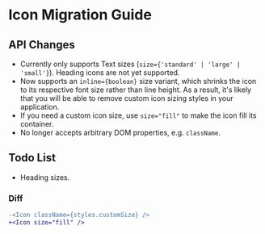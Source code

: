 # Icon Migration Guide

## API Changes

- Currently only supports Text sizes (`size={'standard' | 'large' | 'small'}`). Heading icons are not yet supported.
- Now supports an `inline={boolean}` size variant, which shrinks the icon to its respective font size rather than line height. As a result, it's likely that you will be able to remove custom icon sizing styles in your application.
- If you need a custom icon size, use `size="fill"` to make the icon fill its container.
- No longer accepts arbitrary DOM properties, e.g. `className`.

## Todo List

- Heading sizes.

### Diff

```diff
-<Icon className={styles.customSize} />
+<Icon size="fill" />
```
